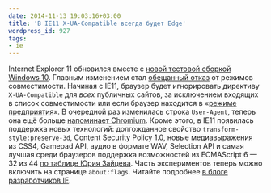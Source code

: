 ```yaml
---
date: 2014-11-13 19:03:16+03:00
title: 'В IE11 X-UA-Compatible всегда будет Edge'
wordpress_id: 927
tags:
- ie
---
```


Internet Explorer 11 обновился вместе с [новой тестовой сборкой Windows 10](http://blogs.windows.com/bloggingwindows/2014/11/12/new-build-available-to-the-windows-insider-program/). Главным изменением стал [обещанный отказ](http://msdn.microsoft.com/ru-ru/library/dn384051.aspx) от режимов совместимости. Начиная с IE11, браузер будет игнорировать директиву `X-UA-Compatible` для _всех_ публичных сайтов, за исключением входящих в список совместимости или если браузер находится в «[режиме предприятия](http://msdn.microsoft.com/ru-ru/library/dn640687.aspx)». В очередной раз изменилась строка `User-Agent`, теперь она ещё больше [напоминает Chromium](https://twitter.com/dstorey/status/532632273762258944). Кроме этого, в IE11 появилась поддержка новых технологий: долгожданное свойство `transform-style:preserve-3d`, Content Security Policy 1.0, новые медиавыражения из CSS4, Gamepad API, аудио в формате WAV, Selection API и самая лучшая среди браузеров поддержка возможностей из ECMAScript 6 — 32 из 44 [по таблице Юрия Зайцева](http://kangax.github.io/compat-table/es6/). Часть экспериментов теперь можно включить на странице `about:flags`. Читайте подробнее [в блоге разработчиков IE](http://blogs.msdn.com/b/ie/archive/2014/11/11/living-on-the-edge-our-next-step-in-interoperability.aspx).

